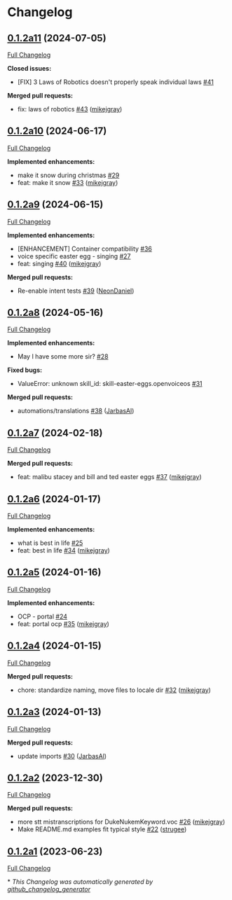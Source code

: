 # Changelog

## [0.1.2a11](https://github.com/OpenVoiceOS/ovos-skill-easter-eggs/tree/0.1.2a11) (2024-07-05)

[Full Changelog](https://github.com/OpenVoiceOS/ovos-skill-easter-eggs/compare/0.1.2a10...0.1.2a11)

**Closed issues:**

- \[FIX\] 3 Laws of Robotics doesn't properly speak individual laws [\#41](https://github.com/OpenVoiceOS/ovos-skill-easter-eggs/issues/41)

**Merged pull requests:**

- fix: laws of robotics [\#43](https://github.com/OpenVoiceOS/ovos-skill-easter-eggs/pull/43) ([mikejgray](https://github.com/mikejgray))

## [0.1.2a10](https://github.com/OpenVoiceOS/ovos-skill-easter-eggs/tree/0.1.2a10) (2024-06-17)

[Full Changelog](https://github.com/OpenVoiceOS/ovos-skill-easter-eggs/compare/0.1.2a9...0.1.2a10)

**Implemented enhancements:**

- make it snow during christmas [\#29](https://github.com/OpenVoiceOS/ovos-skill-easter-eggs/issues/29)
- feat: make it snow [\#33](https://github.com/OpenVoiceOS/ovos-skill-easter-eggs/pull/33) ([mikejgray](https://github.com/mikejgray))

## [0.1.2a9](https://github.com/OpenVoiceOS/ovos-skill-easter-eggs/tree/0.1.2a9) (2024-06-15)

[Full Changelog](https://github.com/OpenVoiceOS/ovos-skill-easter-eggs/compare/0.1.2a8...0.1.2a9)

**Implemented enhancements:**

- \[ENHANCEMENT\] Container compatibility [\#36](https://github.com/OpenVoiceOS/ovos-skill-easter-eggs/issues/36)
- voice specific easter egg - singing [\#27](https://github.com/OpenVoiceOS/ovos-skill-easter-eggs/issues/27)
- feat: singing [\#40](https://github.com/OpenVoiceOS/ovos-skill-easter-eggs/pull/40) ([mikejgray](https://github.com/mikejgray))

**Merged pull requests:**

- Re-enable intent tests [\#39](https://github.com/OpenVoiceOS/ovos-skill-easter-eggs/pull/39) ([NeonDaniel](https://github.com/NeonDaniel))

## [0.1.2a8](https://github.com/OpenVoiceOS/ovos-skill-easter-eggs/tree/0.1.2a8) (2024-05-16)

[Full Changelog](https://github.com/OpenVoiceOS/ovos-skill-easter-eggs/compare/0.1.2a7...0.1.2a8)

**Implemented enhancements:**

- May I have some more sir? [\#28](https://github.com/OpenVoiceOS/ovos-skill-easter-eggs/issues/28)

**Fixed bugs:**

- ValueError: unknown skill\_id: skill-easter-eggs.openvoiceos [\#31](https://github.com/OpenVoiceOS/ovos-skill-easter-eggs/issues/31)

**Merged pull requests:**

- automations/translations [\#38](https://github.com/OpenVoiceOS/ovos-skill-easter-eggs/pull/38) ([JarbasAl](https://github.com/JarbasAl))

## [0.1.2a7](https://github.com/OpenVoiceOS/ovos-skill-easter-eggs/tree/0.1.2a7) (2024-02-18)

[Full Changelog](https://github.com/OpenVoiceOS/ovos-skill-easter-eggs/compare/0.1.2a6...0.1.2a7)

**Merged pull requests:**

- feat: malibu stacey and bill and ted easter eggs [\#37](https://github.com/OpenVoiceOS/ovos-skill-easter-eggs/pull/37) ([mikejgray](https://github.com/mikejgray))

## [0.1.2a6](https://github.com/OpenVoiceOS/ovos-skill-easter-eggs/tree/0.1.2a6) (2024-01-17)

[Full Changelog](https://github.com/OpenVoiceOS/ovos-skill-easter-eggs/compare/0.1.2a5...0.1.2a6)

**Implemented enhancements:**

- what is best in life [\#25](https://github.com/OpenVoiceOS/ovos-skill-easter-eggs/issues/25)
- feat: best in life [\#34](https://github.com/OpenVoiceOS/ovos-skill-easter-eggs/pull/34) ([mikejgray](https://github.com/mikejgray))

## [0.1.2a5](https://github.com/OpenVoiceOS/ovos-skill-easter-eggs/tree/0.1.2a5) (2024-01-16)

[Full Changelog](https://github.com/OpenVoiceOS/ovos-skill-easter-eggs/compare/0.1.2a4...0.1.2a5)

**Implemented enhancements:**

- OCP - portal [\#24](https://github.com/OpenVoiceOS/ovos-skill-easter-eggs/issues/24)
- feat: portal ocp [\#35](https://github.com/OpenVoiceOS/ovos-skill-easter-eggs/pull/35) ([mikejgray](https://github.com/mikejgray))

## [0.1.2a4](https://github.com/OpenVoiceOS/ovos-skill-easter-eggs/tree/0.1.2a4) (2024-01-15)

[Full Changelog](https://github.com/OpenVoiceOS/ovos-skill-easter-eggs/compare/0.1.2a3...0.1.2a4)

**Merged pull requests:**

- chore: standardize naming, move files to locale dir [\#32](https://github.com/OpenVoiceOS/ovos-skill-easter-eggs/pull/32) ([mikejgray](https://github.com/mikejgray))

## [0.1.2a3](https://github.com/OpenVoiceOS/ovos-skill-easter-eggs/tree/0.1.2a3) (2024-01-13)

[Full Changelog](https://github.com/OpenVoiceOS/ovos-skill-easter-eggs/compare/0.1.2a2...0.1.2a3)

**Merged pull requests:**

- update imports [\#30](https://github.com/OpenVoiceOS/ovos-skill-easter-eggs/pull/30) ([JarbasAl](https://github.com/JarbasAl))

## [0.1.2a2](https://github.com/OpenVoiceOS/ovos-skill-easter-eggs/tree/0.1.2a2) (2023-12-30)

[Full Changelog](https://github.com/OpenVoiceOS/ovos-skill-easter-eggs/compare/0.1.2a1...0.1.2a2)

**Merged pull requests:**

- more stt mistranscriptions for DukeNukemKeyword.voc [\#26](https://github.com/OpenVoiceOS/ovos-skill-easter-eggs/pull/26) ([mikejgray](https://github.com/mikejgray))
- Make README.md examples fit typical style [\#22](https://github.com/OpenVoiceOS/ovos-skill-easter-eggs/pull/22) ([strugee](https://github.com/strugee))

## [0.1.2a1](https://github.com/OpenVoiceOS/ovos-skill-easter-eggs/tree/0.1.2a1) (2023-06-23)

[Full Changelog](https://github.com/OpenVoiceOS/ovos-skill-easter-eggs/compare/0.1.1...0.1.2a1)



\* *This Changelog was automatically generated by [github_changelog_generator](https://github.com/github-changelog-generator/github-changelog-generator)*
